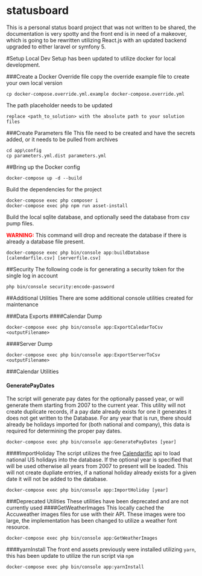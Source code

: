 # statusboard
This is a personal status board project that was not written to be shared, the documentation is very spotty and the front end is in need of a makeover, which is going to be rewritten utilizing React.js with an updated backend upgraded to either laravel or symfony 5.

#Setup Local Dev
Setup has been updated to utilize docker for local development.

###Create a Docker Override file
copy the override example file to create your own local version
```shell script
cp docker-compose.override.yml.example docker-compose.override.yml
```
The path placeholder needs to be updated 
```shell script
replace <path_to_solution> with the absolute path to your solution files
```

###Create Parameters file
This file need to be created and have the secrets added, or it needs to be pulled from archives
```shell script
cd app\config
cp parameters.yml.dist parameters.yml
```

##Bring up the Docker config
```shell script
docker-compose up -d --build
```
Build the dependencies for the project
```shell script
docker-compose exec php composer i
docker-compose exec php npm run asset-install
```
Build the local sqlite database, and optionally seed the database from csv pump files. 

**<span style="color:red">WARNING:</span>** This command will drop and recreate the database if there is already a database file present.
```shell script
docker-compose exec php bin/console app:buildDatabase [calendarfile.csv] [serverfile.csv]
```

##Security
The following code is for generating a security token for the single log in account

```shell script
php bin/console security:encode-password
```


##Additional Utilities
There are some additional console utilities created for maintenance

###Data Exports
####Calendar Dump
```shell script
docker-compose exec php bin/console app:ExportCaledarToCsv <outputFilename>
```
####Server Dump
```shell script
docker-compose exec php bin/console app:ExportServerToCsv <outputFilename>
```

###Calendar Utilities
#### GeneratePayDates
The script will generate pay dates for the optionally passed year, or will generate them starting from 2007 to the current year.  This utility will not create duplicate records, if a pay date already exists for one it generates it does not get written to the Database.  For any year that is run, there should already be holidays imported for (both national and company), this data is required for determining the proper pay dates.
```shell script
docker-compose exec php bin/console app:GeneratePayDates [year]
```
####ImportHoliday
The script utilizes the free [Calendarific](https://calendarific.com/) api to load national US holidays into the database.  If the optional year is specified that will be used otherwise all years from 2007 to present will be loaded.  This will not create dupliate entries, if a national holiday already exists for a given date it will not be added to the database.
```shell script
docker-compose exec php bin/console app:ImportHoliday [year]
```

###Deprecated Utilities
These utilities have been deprecated and are not currently used
####GetWeatherImages
This locally cached the Accuweather images files for use with their API.  These images were too large, the implementation has been changed to utilize a weather font resource.
```shell script
docker-compose exec php bin/console app:GetWeatherImages
```

####yarnInstall
The front end assets previously were installed utilizing `yarn`, this has been update to utilize the run script via `npm`
```shell script
docker-compose exec php bin/console app:yarnInstall
```
